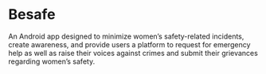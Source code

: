 # Besafe
An Android app designed to minimize women’s safety-related incidents, create awareness, and provide users a platform to request for emergency help as well as raise their voices against crimes and submit their grievances regarding women’s safety.
